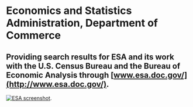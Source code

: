 # Economics and Statistics Administration, Department of Commerce

## Providing search results for ESA and its work with the U.S. Census Bureau and the Bureau of Economic Analysis through [www.esa.doc.gov/](http://www.esa.doc.gov/). 

[![ESA screenshot](http://f22818b4dfc10241d8a3-f1564c64756a8cfee25b6b19953b1d23.r31.cf2.rackcdn.com/customer-esa.png "ESA screenshot")](http://search.esa.gov/search?query=economic+indicators&op.x=0&op.y=0&op=Submit+Query&affiliate=esa).
